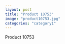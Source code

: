 ```yaml
---
layout: post
title: "Product 10753"
image: "product10753.jpg"
categories: "category1"
---
```

Product 10753
